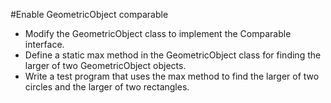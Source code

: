 #Enable GeometricObject comparable
* Modify the GeometricObject class to implement the Comparable interface.
* Define a static max method in the GeometricObject class for finding the larger of two GeometricObject objects. 
* Write a test program that uses the max method to find the larger of two circles and the larger of two rectangles.
